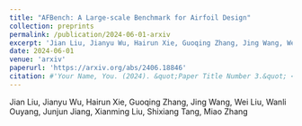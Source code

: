 ```yaml
---
title: "AFBench: A Large-scale Benchmark for Airfoil Design"
collection: preprints
permalink: /publication/2024-06-01-arxiv
excerpt: 'Jian Liu, Jianyu Wu, Hairun Xie, Guoqing Zhang, Jing Wang, Wei Liu, Wanli Ouyang, Junjun Jiang, Xianming Liu, Shixiang Tang, Miao Zhang'
date: 2024-06-01
venue: 'arxiv'
paperurl: 'https://arxiv.org/abs/2406.18846'
citation: #'Your Name, You. (2024). &quot;Paper Title Number 3.&quot; <i>GitHub Journal of Bugs</i>. 1(3).'
---
```


Jian Liu, Jianyu Wu, Hairun Xie, Guoqing Zhang, Jing Wang, Wei Liu, Wanli Ouyang, Junjun Jiang, Xianming Liu, Shixiang Tang, Miao Zhang